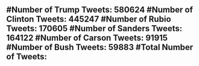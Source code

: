 #Number of Trump Tweets: 580624
#Number of Clinton Tweets: 445247
#Number of Rubio Tweets: 170605
#Number of Sanders Tweets: 164122
#Number of Carson Tweets: 91915
#Number of Bush Tweets: 59883
#Total Number of Tweets:  
---
